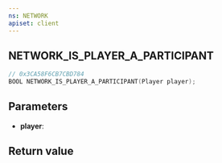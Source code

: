 ```yaml
---
ns: NETWORK
apiset: client
---
```

## NETWORK_IS_PLAYER_A_PARTICIPANT

```c
// 0x3CA58F6CB7CBD784
BOOL NETWORK_IS_PLAYER_A_PARTICIPANT(Player player);
```


## Parameters
* **player**:

## Return value


